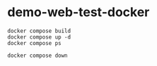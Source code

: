 # demo-web-test-docker

```
docker compose build
docker compose up -d
docker compose ps

docker compose down
```
